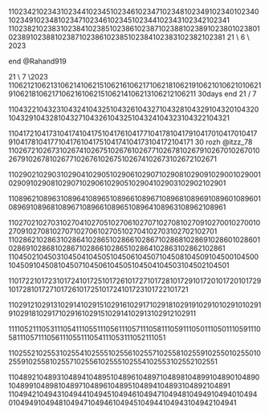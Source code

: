 1102342102343102344102345102346102347102348102349102340102340102349102348102347102346102345102344102343102342102341
1102382102383102384102385102386102387102388102389102380102380102389102388102387102386102385102384102383102382102381
21 \ 6 \ 2023

end @Rahand919

21 \ 7 \2023
1106212106213106214106215106216106217106218106219106210106210106219106218106217106216106215106214106213106212106211
30days end 21 / 7

1104322104323104324104325104326104327104328104329104320104320104329104328104327104326104325104324104323104322104321

1104172104173104174104175104176104177104178104179104170104170104179104178104177104176104175104174104173104172104171
30 rozh @itzz_78
1102672102673102674102675102676102677102678102679102670102670102679102678102677102676102675102674102673102672102671

1102902102903102904102905102906102907102908102909102900102900102909102908102907102906102905102904102903102902102901

1108962108963108964108965108966108967108968108969108960108960108969108968108967108966108965108964108963108962108961

1102702102703102704102705102706102707102708102709102700102700102709102708102707102706102705102704102703102702102701
1102862102863102864102865102866102867102868102869102860102860102869102868102867102866102865102864102863102862102861
1104502104503104504104505104506104507104508104509104500104500104509104508104507104506104505104504104503104502104501

1101722101723101724101725101726101727101728101729101720101720101729101728101727101726101725101724101723101722101721

1102912102913102914102915102916102917102918102919102910102910102919102918102917102916102915102914102913102912102911

1111052111053111054111055111056111057111058111059111050111050111059111058111057111056111055111054111053111052111051


1102552102553102554102555102556102557102558102559102550102550102559102558102557102556102555102554102553102552102551

1104892104893104894104895104896104897104898104899104890104890104899104898104897104896104895104894104893104892104891
1104942104943104944104945104946104947104948104949104940104940104949104948104947104946104945104944104943104942104941
